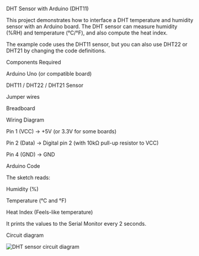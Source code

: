 DHT Sensor with Arduino (DHT11)

This project demonstrates how to interface a DHT temperature and humidity sensor with an Arduino board. The DHT sensor can measure humidity (%RH) and temperature (°C/°F), and also compute the heat index.

The example code uses the DHT11 sensor, but you can also use DHT22 or DHT21 by changing the code definitions.

Components Required

Arduino Uno (or compatible board)

DHT11 / DHT22 / DHT21 Sensor

Jumper wires

Breadboard

Wiring Diagram

Pin 1 (VCC) → +5V (or 3.3V for some boards)

Pin 2 (Data) → Digital pin 2 (with 10kΩ pull-up resistor to VCC)

Pin 4 (GND) → GND

Arduino Code

The sketch reads:

Humidity (%)

Temperature (°C and °F)

Heat Index (Feels-like temperature)

It prints the values to the Serial Monitor every 2 seconds.

Circuit diagram

![DHT sensor circuit diagram](DHT.png)

